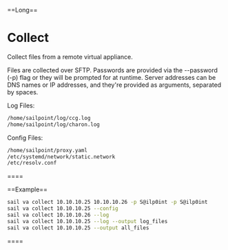 ==Long==
# Collect

Collect files from a remote virtual appliance.

Files are collected over SFTP. Passwords are provided via the --password (-p) flag or they will be prompted for at runtime. Server addresses can be DNS names or IP addresses, and they're provided as arguments, separated by spaces.

Log Files:
```bash
/home/sailpoint/log/ccg.log  
/home/sailpoint/log/charon.log   
```

Config Files:
```bash
/home/sailpoint/proxy.yaml  
/etc/systemd/network/static.network  
/etc/resolv.conf  
```
====

==Example==
```bash
sail va collect 10.10.10.25 10.10.10.26 -p S@ilp0int -p S@ilp0int
sail va collect 10.10.10.25 --config
sail va collect 10.10.10.26 --log
sail va collect 10.10.10.25 --log --output log_files
sail va collect 10.10.10.25 --output all_files
```
====